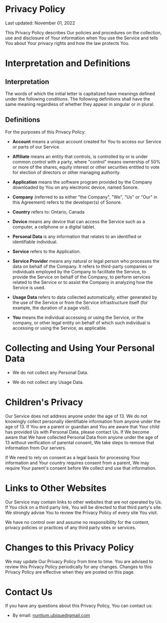 # Privacy Policy

Last updated: November 01, 2022

This Privacy Policy describes Our policies and procedures on the collection, use 
and disclosure of Your information when You use the Service and tells You about 
Your privacy rights and how the law protects You.


# Interpretation and Definitions

## Interpretation

The words of which the initial letter is capitalized have meanings defined under 
the following conditions. The following definitions shall have the same meaning 
regardless of whether they appear in singular or in plural.

## Definitions

For the purposes of this Privacy Policy:

- __Account__ means a unique account created for You to access our Service or 
parts of our Service.

- __Affiliate__ means an entity that controls, is controlled by or is under 
common control with a party, where "control" means ownership of 50% or more of 
the shares, equity interest or other securities entitled to vote for election 
of directors or other managing authority.

- __Application__ means the software program provided by the Company downloaded
by You on any electronic device, named Sonore.

- __Company__ (referred to as either "the Company", "We", "Us" or "Our" in this 
Agreement) refers to the developer(s) of Sonore.

- __Country__ refers to: Ontario,  Canada

- __Device__ means any device that can access the Service such as a computer,
a cellphone or a digital tablet.

- __Personal Data__ is any information that relates to an identified or
identifiable individual.

- __Service__ refers to the Application.

- __Service Provider__ means any natural or legal person who processes the 
data on behalf of the Company. It refers to third-party companies or individuals 
employed by the Company to facilitate the Service, to provide the Service on 
behalf of the Company, to perform services related to the Service or to assist 
the Company in analyzing how the Service is used.

- __Usage Data__ refers to data collected automatically, either generated by
the use of the Service or from the Service infrastructure itself (for example,
the duration of a page visit).

- __You__ means the individual accessing or using the Service, or the company,
or other legal entity on behalf of which such individual is accessing or using
the Service, as applicable.

# Collecting and Using Your Personal Data

- We do not collect any Personal Data.

- We do not collect any Usage Data.

# Children's Privacy

Our Service does not address anyone under the age of 13. We do not knowingly 
collect personally identifiable information from anyone under the age of 13. 
If You are a parent or guardian and You are aware that Your child has provided 
Us with Personal Data, please contact Us. If We become aware that We have 
collected Personal Data from anyone under the age of 13 without verification of 
parental consent, We take steps to remove that information from Our servers.

If We need to rely on consent as a legal basis for processing Your information 
and Your country requires consent from a parent, We may require Your parent's 
consent before We collect and use that information.

# Links to Other Websites

Our Service may contain links to other websites that are not operated by Us. If 
You click on a third party link, You will be directed to that third party's 
site. We strongly advise You to review the Privacy Policy of every site You 
visit.

We have no control over and assume no responsibility for the content, privacy 
policies or practices of any third party sites or services.

# Changes to this Privacy Policy

We may update Our Privacy Policy from time to time. You are advised to review 
this Privacy Policy periodically for any changes. Changes to this Privacy Policy 
are effective when they are posted on this page.

# Contact Us

If you have any questions about this Privacy Policy, You can contact us:

- By email: nuntium.ubique@gmail.com

